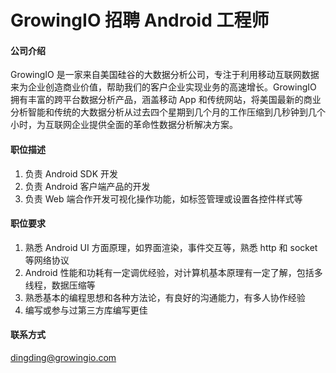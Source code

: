 GrowingIO 招聘 Android 工程师
==========

#### 公司介绍

GrowingIO 是一家来自美国硅谷的大数据分析公司，专注于利用移动互联网数据来为企业创造商业价值，帮助我们的客户企业实现业务的高速增长。GrowingIO 拥有丰富的跨平台数据分析产品，涵盖移动 App 和传统网站，将美国最新的商业分析智能和传统的大数据分析从过去四个星期到几个月的工作压缩到几秒钟到几个小时，为互联网企业提供全面的革命性数据分析解决方案。

#### 职位描述

1. 负责 Android SDK 开发
2. 负责 Android 客户端产品的开发
2. 负责 Web 端合作开发可视化操作功能，如标签管理或设置各控件样式等

#### 职位要求

1. 熟悉 Android UI 方面原理，如界面渲染，事件交互等，熟悉 http 和 socket 等网络协议
2. Android 性能和功耗有一定调优经验，对计算机基本原理有一定了解，包括多线程，数据压缩等
3. 熟悉基本的编程思想和各种方法论，有良好的沟通能力，有多人协作经验
4. 编写或参与过第三方库编写更佳

#### 联系方式

[dingding@growingio.com](mailto:dingding@growingio.com)
